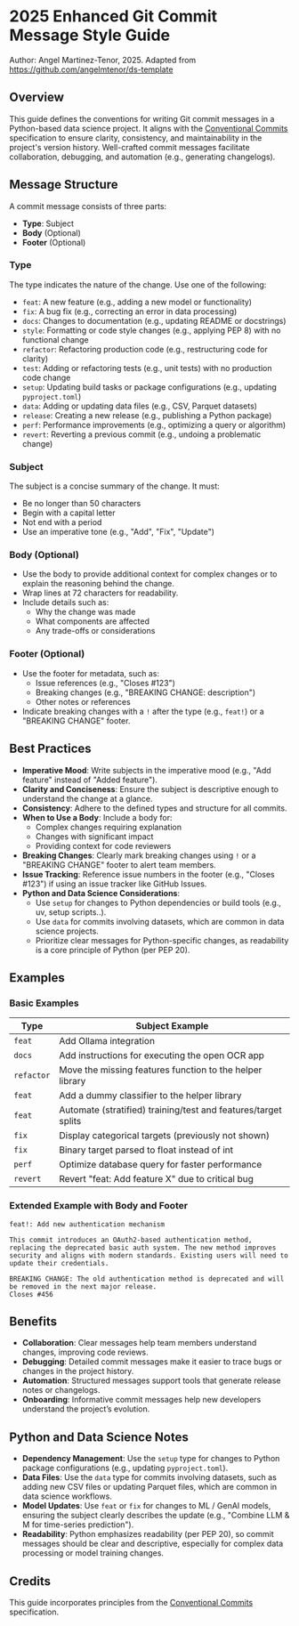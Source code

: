 # 2025 Enhanced Git Commit Message Style Guide
Author: Angel Martinez-Tenor, 2025. Adapted from https://github.com/angelmtenor/ds-template

## Overview
This guide defines the conventions for writing Git commit messages in a Python-based data science project. It aligns with the [Conventional Commits](https://www.conventionalcommits.org/en/v1.0.0/) specification to ensure clarity, consistency, and maintainability in the project's version history. Well-crafted commit messages facilitate collaboration, debugging, and automation (e.g., generating changelogs).

## Message Structure
A commit message consists of three parts:
- **Type**: Subject
- **Body** (Optional)
- **Footer** (Optional)

### Type
The type indicates the nature of the change. Use one of the following:
- `feat`: A new feature (e.g., adding a new model or functionality)
- `fix`: A bug fix (e.g., correcting an error in data processing)
- `docs`: Changes to documentation (e.g., updating README or docstrings)
- `style`: Formatting or code style changes (e.g., applying PEP 8) with no functional change
- `refactor`: Refactoring production code (e.g., restructuring code for clarity)
- `test`: Adding or refactoring tests (e.g., unit tests) with no production code change
- `setup`: Updating build tasks or package configurations (e.g., updating `pyproject.toml`)
- `data`: Adding or updating data files (e.g., CSV, Parquet datasets)
- `release`: Creating a new release (e.g., publishing a Python package)
- `perf`: Performance improvements (e.g., optimizing a query or algorithm)
- `revert`: Reverting a previous commit (e.g., undoing a problematic change)

### Subject
The subject is a concise summary of the change. It must:
- Be no longer than 50 characters
- Begin with a capital letter
- Not end with a period
- Use an imperative tone (e.g., "Add", "Fix", "Update")

### Body (Optional)
- Use the body to provide additional context for complex changes or to explain the reasoning behind the change.
- Wrap lines at 72 characters for readability.
- Include details such as:
  - Why the change was made
  - What components are affected
  - Any trade-offs or considerations

### Footer (Optional)
- Use the footer for metadata, such as:
  - Issue references (e.g., "Closes #123")
  - Breaking changes (e.g., "BREAKING CHANGE: description")
  - Other notes or references
- Indicate breaking changes with a `!` after the type (e.g., `feat!`) or a "BREAKING CHANGE" footer.

## Best Practices
- **Imperative Mood**: Write subjects in the imperative mood (e.g., "Add feature" instead of "Added feature").
- **Clarity and Conciseness**: Ensure the subject is descriptive enough to understand the change at a glance.
- **Consistency**: Adhere to the defined types and structure for all commits.
- **When to Use a Body**: Include a body for:
  - Complex changes requiring explanation
  - Changes with significant impact
  - Providing context for code reviewers
- **Breaking Changes**: Clearly mark breaking changes using `!` or a "BREAKING CHANGE" footer to alert team members.
- **Issue Tracking**: Reference issue numbers in the footer (e.g., "Closes #123") if using an issue tracker like GitHub Issues.
- **Python and Data Science Considerations**:
  - Use `setup` for changes to Python dependencies or build tools (e.g., uv, setup scripts..).
  - Use `data` for commits involving datasets, which are common in data science projects.
  - Prioritize clear messages for Python-specific changes, as readability is a core principle of Python (per PEP 20).

## Examples
### Basic Examples
| Type      | Subject Example                                                        |
|-----------|------------------------------------------------------------------------|
| `feat`    | Add Ollama integration                                                 |
| `docs`    | Add instructions for executing the open OCR app                        |
| `refactor`| Move the missing features function to the helper library               |
| `feat`    | Add a dummy classifier to the helper library                           |
| `feat`    | Automate (stratified) training/test and features/target splits         |
| `fix`     | Display categorical targets (previously not shown)                     |
| `fix`     | Binary target parsed to float instead of int                           |
| `perf`    | Optimize database query for faster performance                         |
| `revert`  | Revert "feat: Add feature X" due to critical bug                       |

### Extended Example with Body and Footer
```
feat!: Add new authentication mechanism

This commit introduces an OAuth2-based authentication method, replacing the deprecated basic auth system. The new method improves security and aligns with modern standards. Existing users will need to update their credentials.

BREAKING CHANGE: The old authentication method is deprecated and will be removed in the next major release.
Closes #456
```

## Benefits
- **Collaboration**: Clear messages help team members understand changes, improving code reviews.
- **Debugging**: Detailed commit messages make it easier to trace bugs or changes in the project history.
- **Automation**: Structured messages support tools that generate release notes or changelogs.
- **Onboarding**: Informative commit messages help new developers understand the project’s evolution.

## Python and Data Science Notes
- **Dependency Management**: Use the `setup` type for changes to Python package configurations (e.g., updating `pyproject.toml`).
- **Data Files**: Use the `data` type for commits involving datasets, such as adding new CSV files or updating Parquet files, which are common in data science workflows.
- **Model Updates**: Use `feat` or `fix` for changes to ML / GenAI models, ensuring the subject clearly describes the update (e.g., "Combine LLM & M for time-series prediction").
- **Readability**: Python emphasizes readability (per PEP 20), so commit messages should be clear and descriptive, especially for complex data processing or model training changes.

## Credits
This guide incorporates principles from the [Conventional Commits](https://www.conventionalcommits.org/en/v1.0.0/) specification.
